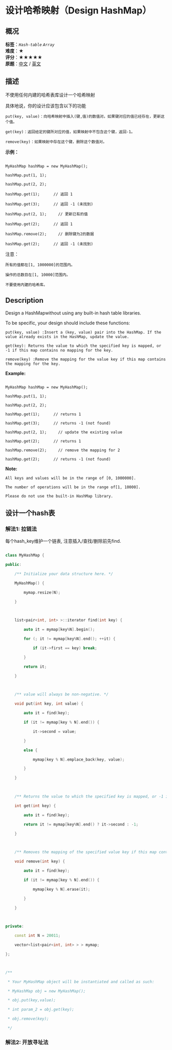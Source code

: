 # 设计哈希映射（Design HashMap）
## 概况
**标签**：*`Hash-table`*  *`Array`*<br>
**难度**：★<br>
**评分**：★★★★★<br>
**原题**：[中文](https://leetcode-cn.com/problems/design-hashmap) / [英文](https://leetcode.com/problems/design-hashmap)
## 描述

不使用任何内建的哈希表库设计一个哈希映射



具体地说，你的设计应该包含以下的功能





    put(key, value)：向哈希映射中插入(键,值)的数值对。如果键对应的值已经存在，更新这个值。

    get(key)：返回给定的键所对应的值，如果映射中不包含这个键，返回-1。

    remove(key)：如果映射中存在这个键，删除这个数值对。







**示例：**

```

MyHashMap hashMap = new MyHashMap();

hashMap.put(1, 1);     

hashMap.put(2, 2);     

hashMap.get(1);      // 返回 1

hashMap.get(3);      // 返回 -1 (未找到)

hashMap.put(2, 1);     // 更新已有的值

hashMap.get(2);      // 返回 1 

hashMap.remove(2);     // 删除键为2的数据

hashMap.get(2);      // 返回 -1 (未找到) 

```







注意：





    所有的值都在[1, 1000000]的范围内。

    操作的总数目在[1, 10000]范围内。

    不要使用内建的哈希库。



## Description

Design a HashMapwithout using any built-in hash table libraries.



To be specific, your design should include these functions:





    put(key, value) :Insert a (key, value) pair into the HashMap. If the value already exists in the HashMap, update the value.

    get(key): Returns the value to which the specified key is mapped, or -1 if this map contains no mapping for the key.

    remove(key) :Remove the mapping for the value key if this map contains the mapping for the key.







**Example:**

```

MyHashMap hashMap = new MyHashMap();

hashMap.put(1, 1);     

hashMap.put(2, 2);     

hashMap.get(1);      // returns 1

hashMap.get(3);      // returns -1 (not found)

hashMap.put(2, 1);     // update the existing value

hashMap.get(2);      // returns 1 

hashMap.remove(2);     // remove the mapping for 2

hashMap.get(2);      // returns -1 (not found)

```

**Note:**







    All keys and values will be in the range of [0, 1000000].

    The number of operations will be in the range of[1, 10000].

    Please do not use the built-in HashMap library.











## 设计一个hash表

### 解法1: 拉链法

每个hash_key维护一个链表, 注意插入/查找/删除前先find.

```c++

class MyHashMap {

public:

    /** Initialize your data structure here. */

    MyHashMap() {

        mymap.resize(N);

    }

    

    list<pair<int, int> >::iterator find(int key) {

        auto it = mymap[key%N].begin();

        for (; it != mymap[key%N].end(); ++it) {

            if (it->first == key) break;

        }

        return it;

    }

    

    /** value will always be non-negative. */

    void put(int key, int value) {

        auto it = find(key);

        if (it != mymap[key % N].end()) {

            it->second = value;

        }

        else {

            mymap[key % N].emplace_back(key, value);

        }

    }

    

    /** Returns the value to which the specified key is mapped, or -1 if this map contains no mapping for the key */

    int get(int key) {

        auto it = find(key);

        return it != mymap[key%N].end() ? it->second : -1;

    }

    

    /** Removes the mapping of the specified value key if this map contains a mapping for the key */

    void remove(int key) {

        auto it = find(key);

        if (it != mymap[key % N].end()) {

            mymap[key % N].erase(it);

        }

    }

    

private:

    const int N = 20011;

    vector<list<pair<int, int> > > mymap;

};



/**

 * Your MyHashMap object will be instantiated and called as such:

 * MyHashMap obj = new MyHashMap();

 * obj.put(key,value);

 * int param_2 = obj.get(key);

 * obj.remove(key);

 */

```



### 解法2: 开放寻址法